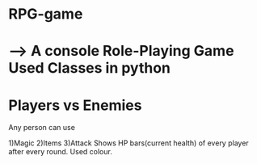 # RPG-game
--> A console Role-Playing Game
Used Classes in python
=======================
Players vs Enemies
=======================
Any person can use 

1)Magic
2)Items
3)Attack
Shows HP bars(current health) of every player after every round.
Used colour.
